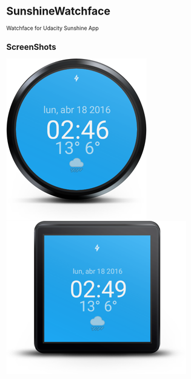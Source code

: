 SunshineWatchface
================================

Watchface for Udacity Sunshine App

ScreenShots
-----------

![Alt text](/screenshots/wear_round.png?raw=true "Round")
![Alt text](/screenshots/wear_square.png?raw=true "Square")
